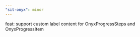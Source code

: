 ```yaml
---
"sit-onyx": minor
---
```


feat: support custom label content for OnyxProgressSteps and OnyxProgressItem
